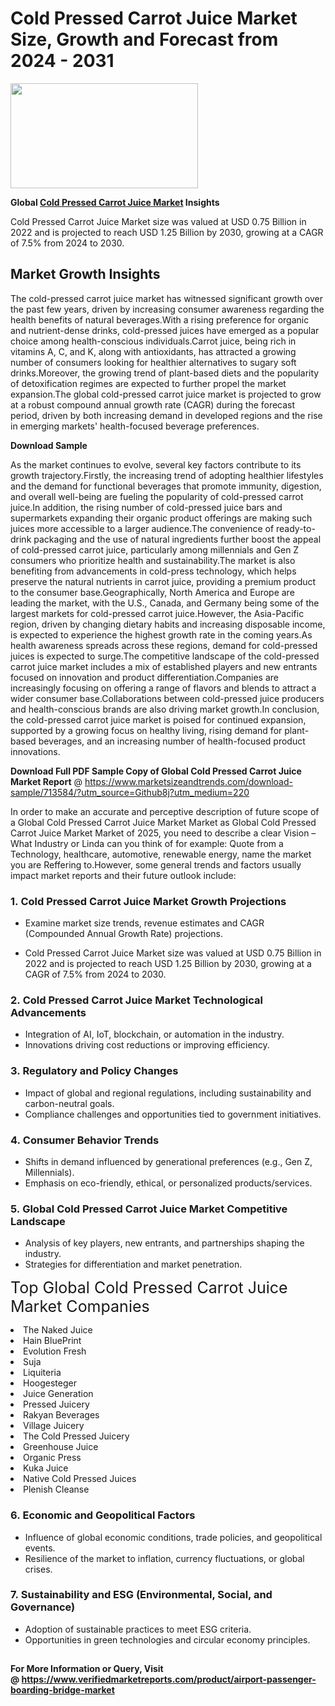<H1>Cold Pressed Carrot Juice Market Size, Growth and Forecast from 2024 - 2031</H1><img class="aligncenter size-medium wp-image-584254" src="https://thirdeyenews.in/wp-content/uploads/2024/09/Global-Market-Research-300x168.jpeg" alt="" width="300" height="168" /><p><strong>Global&nbsp;<a href="https://www.marketsizeandtrends.com/download-sample/713584/?utm_source=Github8j?utm_medium=220">Cold Pressed Carrot Juice Market</a> Insights</strong></p><p>Cold Pressed Carrot Juice Market size was valued at USD 0.75 Billion in 2022 and is projected to reach USD 1.25 Billion by 2030, growing at a CAGR of 7.5% from 2024 to 2030.</p><p><h2>Market Growth Insights</h2> <p>The cold-pressed carrot juice market has witnessed significant growth over the past few years, driven by increasing consumer awareness regarding the health benefits of natural beverages.With a rising preference for organic and nutrient-dense drinks, cold-pressed juices have emerged as a popular choice among health-conscious individuals.Carrot juice, being rich in vitamins A, C, and K, along with antioxidants, has attracted a growing number of consumers looking for healthier alternatives to sugary soft drinks.Moreover, the growing trend of plant-based diets and the popularity of detoxification regimes are expected to further propel the market expansion.The global cold-pressed carrot juice market is projected to grow at a robust compound annual growth rate (CAGR) during the forecast period, driven by both increasing demand in developed regions and the rise in emerging markets' health-focused beverage preferences.</p> <p><strong>Download Sample</strong></p> <p>As the market continues to evolve, several key factors contribute to its growth trajectory.Firstly, the increasing trend of adopting healthier lifestyles and the demand for functional beverages that promote immunity, digestion, and overall well-being are fueling the popularity of cold-pressed carrot juice.In addition, the rising number of cold-pressed juice bars and supermarkets expanding their organic product offerings are making such juices more accessible to a larger audience.The convenience of ready-to-drink packaging and the use of natural ingredients further boost the appeal of cold-pressed carrot juice, particularly among millennials and Gen Z consumers who prioritize health and sustainability.The market is also benefiting from advancements in cold-press technology, which helps preserve the natural nutrients in carrot juice, providing a premium product to the consumer base.Geographically, North America and Europe are leading the market, with the U.S., Canada, and Germany being some of the largest markets for cold-pressed carrot juice.However, the Asia-Pacific region, driven by changing dietary habits and increasing disposable income, is expected to experience the highest growth rate in the coming years.As health awareness spreads across these regions, demand for cold-pressed juices is expected to surge.The competitive landscape of the cold-pressed carrot juice market includes a mix of established players and new entrants focused on innovation and product differentiation.Companies are increasingly focusing on offering a range of flavors and blends to attract a wider consumer base.Collaborations between cold-pressed juice producers and health-conscious brands are also driving market growth.In conclusion, the cold-pressed carrot juice market is poised for continued expansion, supported by a growing focus on healthy living, rising demand for plant-based beverages, and an increasing number of health-focused product innovations.</p> <p><span class=""><strong>Download Full PDF Sample Copy of Global Cold Pressed Carrot Juice Market Report</strong> @ <a href="https://www.marketsizeandtrends.com/download-sample/713584/?utm_source=Github8j?utm_medium=220" target="_blank">https://www.marketsizeandtrends.com/download-sample/713584/?utm_source=Github8j?utm_medium=220</a></span></p><p>In order to make an accurate and perceptive description of future scope of a Global&nbsp;Cold Pressed Carrot Juice Market Market as Global&nbsp;Cold Pressed Carrot Juice Market Market of 2025, you need to describe a clear Vision &ndash; What Industry or Linda can you think of for example: Quote from a Technology, healthcare, automotive, renewable energy, name the market you are Reffering to.However, some general trends and factors usually impact market reports and their future outlook include:</p><h3>1.&nbsp;<strong>Cold Pressed Carrot Juice Market Growth Projections</strong></h3><ul><li>Examine market size trends, revenue estimates and CAGR (Compounded Annual Growth Rate) projections.</li><li><p>Cold Pressed Carrot Juice Market size was valued at USD 0.75 Billion in 2022 and is projected to reach USD 1.25 Billion by 2030, growing at a CAGR of 7.5% from 2024 to 2030.</p></li></ul><h3>2.&nbsp;<strong>Cold Pressed Carrot Juice Market Technological Advancements</strong></h3><ul><li>Integration of AI, IoT, blockchain, or automation in the industry.</li><li>Innovations driving cost reductions or improving efficiency.</li></ul><h3>3.&nbsp;<strong>Regulatory and Policy Changes</strong></h3><ul><li>Impact of global and regional regulations, including sustainability and carbon-neutral goals.</li><li>Compliance challenges and opportunities tied to government initiatives.</li></ul><h3>4.&nbsp;<strong>Consumer Behavior Trends</strong></h3><ul><li>Shifts in demand influenced by generational preferences (e.g., Gen Z, Millennials).</li><li>Emphasis on eco-friendly, ethical, or personalized products/services.</li></ul><h3>5.&nbsp;<strong>Global Cold Pressed Carrot Juice Market Competitive Landscape</strong></h3><ul><li>Analysis of key players, new entrants, and partnerships shaping the industry.</li><li>Strategies for differentiation and market penetration.</li></ul><p data-pm-slice="1 1 []"><span style="color: inherit; font-family: inherit; font-size: 25px;">Top Global Cold Pressed Carrot Juice Market Companies</span></p><div class="" data-test-id=""><p><li>The Naked Juice</li><li> Hain BluePrint</li><li> Evolution Fresh</li><li> Suja</li><li> Liquiteria</li><li> Hoogesteger</li><li> Juice Generation</li><li> Pressed Juicery</li><li> Rakyan Beverages</li><li> Village Juicery</li><li> The Cold Pressed Juicery</li><li> Greenhouse Juice</li><li> Organic Press</li><li> Kuka Juice</li><li> Native Cold Pressed Juices</li><li> Plenish Cleanse</li></p></div><h3>6.&nbsp;<strong>Economic and Geopolitical Factors</strong></h3><ul><li>Influence of global economic conditions, trade policies, and geopolitical events.</li><li>Resilience of the market to inflation, currency fluctuations, or global crises.</li></ul><h3>7.&nbsp;<strong>Sustainability and ESG (Environmental, Social, and Governance)</strong></h3><ul><li>Adoption of sustainable practices to meet ESG criteria.</li><li>Opportunities in green technologies and circular economy principles.</li></ul><h2><strong style="font-size: 14px;">For More Information or Query, Visit @&nbsp;</strong><a style="background-color: #ffffff; font-size: 14px;" href="https://www.marketsizeandtrends.com/report/cold-pressed-carrot-juice-market/" target="_blank">https://www.verifiedmarketreports.com/product/airport-passenger-boarding-bridge-market</a></h2>